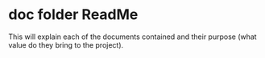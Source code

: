 
# doc folder ReadMe

This will explain each of the documents contained and their purpose (what value do they bring to the project).
